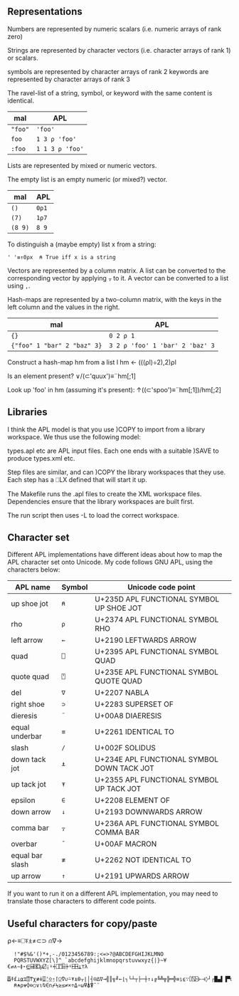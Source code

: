 ## Representations

Numbers are represented by numeric scalars (i.e. numeric arrays of rank zero)

Strings are represented by character vectors (i.e. character arrays of
rank 1) or scalars.

symbols are represented by character arrays of rank 2
keywords are represented by character arrays of rank 3

The ravel-list of a string, symbol, or keyword with the same content
is identical.

mal     | APL
--------|------------
`"foo"` | `'foo'`
`foo`   | `1 3 ⍴ 'foo'`
`:foo`  | `1 1 3 ⍴ 'foo'`

Lists are represented by mixed or numeric vectors.

The empty list is an empty numeric (or mixed?) vector.

mal     | APL
--------|------
`()`    | `0⍴1`
`(7)`   | `1⍴7`
`(8 9)` | `8 9`

To distinguish a (maybe empty) list x from a string:

``` apl
' '≡↑0⍴x  ⍝ True iff x is a string
```

Vectors are represented by a column matrix.  A list can be converted
to the corresponding vector by applying `⍪` to it.  A vector can be
converted to a list using `,`.

Hash-maps are represented by a two-column matrix, with the keys in the
left column and the values in the right.

mal                         | APL
----------------------------|--------------------------------
`{}`                        | `0 2 ⍴ 1`
`{"foo" 1 "bar" 2 "baz" 3}` | `3 2 ⍴ 'foo' 1 'bar' 2 'baz' 3`

Construct a hash-map hm from a list l
hm ← (((⍴l)÷2),2)⍴l

Is an element present?
∨/(⊂'quux')≡¨hm[;1]

Look up 'foo' in hm (assuming it's present):
↑((⊂'spoo')≡¨hm[;1])/hm[;2]

## Libraries

I think the APL model is that you use )COPY to import from a library
workspace.  We thus use the following model:

types.apl etc are APL input files.  Each one ends with a suitable
)SAVE to produce types.xml etc.

Step files are similar, and can )COPY the library workspaces that they
use.  Each step has a ⎕LX defined that will start it up.

The Makefile runs the .apl files to create the XML workspace files.
Dependencies ensure that the library workspaces are built first.

The run script then uses -L to load the correct workspace.

## Character set

Different APL implementations have different ideas about how to map
the APL character set onto Unicode.  My code follows GNU APL, using
the characters below:

APL name       | Symbol | Unicode code point
---------------|--------|-------------------
up shoe jot    | `⍝`    | U+235D APL FUNCTIONAL SYMBOL UP SHOE JOT
rho            | `⍴`    | U+2374 APL FUNCTIONAL SYMBOL RHO
left arrow     | `←`    | U+2190 LEFTWARDS ARROW
quad           | `⎕`    | U+2395 APL FUNCTIONAL SYMBOL QUAD
quote quad     | `⍞`    | U+235E APL FUNCTIONAL SYMBOL QUOTE QUAD
del            | `∇`    | U+2207 NABLA
right shoe     | `⊃`    | U+2283 SUPERSET OF
dieresis       | `¨`    | U+00A8 DIAERESIS
equal underbar | `≡`    | U+2261 IDENTICAL TO
slash          | `/`    | U+002F SOLIDUS
down tack jot  | `⍎`    | U+234E APL FUNCTIONAL SYMBOL DOWN TACK JOT
up tack jot    | `⍕`    | U+2355 APL FUNCTIONAL SYMBOL UP TACK JOT
epsilon        | `∈`    | U+2208 ELEMENT OF
down arrow     | `↓`    | U+2193 DOWNWARDS ARROW
comma bar      | `⍪`    | U+236A APL FUNCTIONAL SYMBOL COMMA BAR
overbar        | `¯`    | U+00AF MACRON
equal bar slash| `≢`    | U+2262 NOT IDENTICAL TO
up arrow       | `↑`    | U+2191 UPWARDS ARROW

If you want to run it on a different APL implementation, you may need
to translate those characters to different code points.

## Useful characters for copy/paste
⍴←≡⎕⍕⍎≠⊂⊃
⍝∇→

      !"#$%&'()*+,-./0123456789:;<=>?@ABCDEFGHIJKLMNO
      PQRSTUVWXYZ[\]^_`abcdefghijklmnopqrstuvwxyz{|}~¥€⇄∧∼≬⋆⋸⌸⌺⌼μ⍁¡⍣⍅⎕⍞⌹⍆⍤⍇⍈⍊⊤λ
      ⍍⍏£⊥⍶⌶⍐⍑χ≢⍖⍗⍘⍚⍛⌈⍜⍢∪⍨⍕⍎⍬⍪∣│┤⍟∆∇→╣║╗╝←⌊┐└┴┬├─┼↑↓╔╚╩╦╠═╬≡⍸⍷∵⌷⍂⌻⊢⊣◊┘┌█▄▌▐▀⍺⍹⊂⊃
      ⍝⍲⍴⍱⌽⊖○∨⍳⍉∈∩⌿⍀≥≤≠×÷⍙∘⍵⍫⍋⍒¯¨ 

